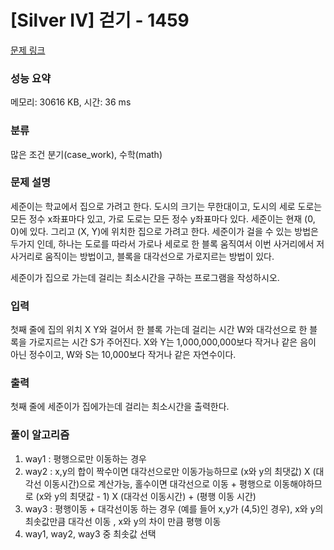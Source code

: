 # [Silver IV] 걷기 - 1459 

[문제 링크](https://www.acmicpc.net/problem/1459) 

### 성능 요약

메모리: 30616 KB, 시간: 36 ms

### 분류

많은 조건 분기(case_work), 수학(math)

### 문제 설명

<p>세준이는 학교에서 집으로 가려고 한다. 도시의 크기는 무한대이고, 도시의 세로 도로는 모든 정수 x좌표마다 있고, 가로 도로는 모든 정수 y좌표마다 있다. 세준이는 현재 (0, 0)에 있다. 그리고 (X, Y)에 위치한 집으로 가려고 한다. 세준이가 걸을 수 있는 방법은 두가지 인데, 하나는 도로를 따라서 가로나 세로로 한 블록 움직여서 이번 사거리에서 저 사거리로 움직이는 방법이고, 블록을 대각선으로 가로지르는 방법이 있다.</p>

<p>세준이가 집으로 가는데 걸리는 최소시간을 구하는 프로그램을 작성하시오.</p>

### 입력 

 <p>첫째 줄에 집의 위치 X Y와 걸어서 한 블록 가는데 걸리는 시간 W와 대각선으로 한 블록을 가로지르는 시간 S가 주어진다. X와 Y는 1,000,000,000보다 작거나 같은 음이 아닌 정수이고, W와 S는 10,000보다 작거나 같은 자연수이다.</p>

### 출력 

 <p>첫째 줄에 세준이가 집에가는데 걸리는 최소시간을 출력한다.</p>

### 풀이 알고리즘
1. way1 : 평행으로만 이동하는 경우
2. way2 : x,y의 합이 짝수이면 대각선으로만 이동가능하므로 (x와 y의 최댓값) X (대각선 이동시간)으로 계산가능, 홀수이면 대각선으로 이동 + 평행으로 이동해야하므로 (x와 y의 최댓값 - 1) X (대각선 이동시간) + (평행 이동 시간)
3. way3 : 평행이동 + 대각선이동 하는 경우 (예를 들어 x,y가 (4,5)인 경우), x와 y의 최솟값만큼 대각선 이동 , x와 y의 차이 만큼 평행 이동
4. way1, way2, way3 중 최솟값 선택
